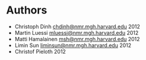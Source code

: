Authors
=======

  * Christoph Dinh <chdinh@nmr.mgh.harvard.edu> 2012
  * Martin Luessi <mluessi@nmr.mgh.harvard.edu> 2012
  * Matti Hamalainen <msh@nmr.mgh.harvard.edu> 2012
  * Limin Sun <liminsun@nmr.mgh.harvard.edu> 2012
  * Christof Pieloth 2012
